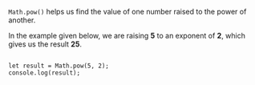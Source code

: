 `Math.pow()` helps us find the value of one number raised to the power of another.

In the example given below, we are raising **5** to an exponent of **2**, which gives us the result **25**.

<Editor lang="javascript">
<code>
let result = Math.pow(5, 2);
console.log(result);
</code>
</Editor>